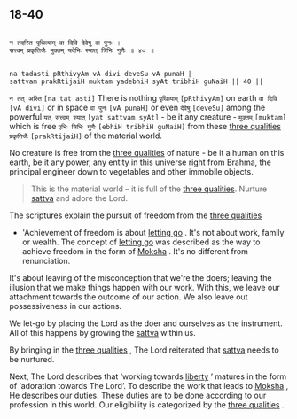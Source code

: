 ## 18-40


```shloka-sa

न तदस्ति पृथिव्याम् वा दिवि देवेषु वा पुनः ।
सत्त्वम् प्रकृतिजैः मुक्तम् यदेभिः स्यात् त्रिभिः गुणैः ॥ ४० ॥

```
```shloka-sa-hk

na tadasti pRthivyAm vA divi deveSu vA punaH |
sattvam prakRtijaiH muktam yadebhiH syAt tribhiH guNaiH || 40 ||

```
`न तत् अस्ति` `[na tat asti]` There is nothing `पृथिव्याम्` `[pRthivyAm]` on earth `वा दिवि` `[vA divi]` or in space `वा पुनः` `[vA punaH]` or even `देवेषु` `[deveSu]` among the powerful `यत् सत्त्वम् स्यात्` `[yat sattvam syAt]` - be it any creature - `मुक्तम्` `[muktam]` which is free `एभिः त्रिभिः गुणैः` `[ebhiH tribhiH guNaiH]` from these 
[three qualities](satva_rajas_tamas) `प्रकृतिजैः` `[prakRtijaiH]` of the material world.

No creature is free from the 
[three qualities](satva_rajas_tamas)
 of nature - be it a human on this earth, be it any power, any entity in this universe right from Brahma, the principal engineer down to vegetables and other immobile objects.



<a name='applnote_230'></a>
> This is the material world – it is full of the [three qualities](satva_rajas_tamas_effects). Nurture [sattva](sattva) and adore the Lord.



The scriptures explain the pursuit of freedom from the 
[three qualities](satva_rajas_tamas)
 - 'Achievement of freedom is about 
[letting go](letting_go)
. It's not about work, family or wealth. The concept of 
[letting go](letting_go)
 was described as the way to achieve freedom in the form of 
[Moksha](Moksha)
. It's no different from renunciation. 

It's about leaving of the misconception that we're the doers; leaving the illusion that we make things happen with our work. With this, we leave our attachment towards the outcome of our action. We also leave out possessiveness in our actions. 

We let-go by placing the Lord as the doer and ourselves as the instrument. All of this happens by growing the 
[sattva](sattva)
 within us. 

By bringing in the 
[three qualities](satva_rajas_tamas_effects)
, The Lord reiterated that 
[sattva](sattva)
 needs to be nurtured.

Next, The Lord describes that ‘working towards 
[liberty](Moksha)
’ matures in the form of ‘adoration towards The Lord’. To describe the work that leads to 
[Moksha](Moksha)
, He describes our duties. These duties are to be done according to our profession in this world. Our eligibility is categorized by the 
[three qualities](satva_rajas_tamas)
.


